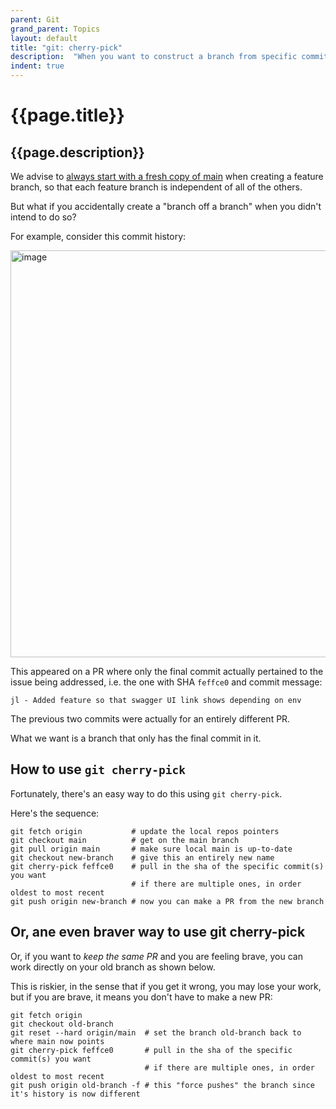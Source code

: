 ```yaml
---
parent: Git
grand_parent: Topics
layout: default
title: "git: cherry-pick"
description:  "When you want to construct a branch from specific commits"
indent: true
---
```


# {{page.title}} 

## {{page.description}}

We advise to [always start with a fresh copy of main]() when creating a feature branch, so that each feature branch is independent of all of the others.

But what if you accidentally create a "branch off a branch" when you didn't intend to do so?

For example, consider this commit history:

<img width="651" alt="image" src="https://github.com/ucsb-cs156/ucsb-cs156.github.io/assets/1119017/76d21e3f-82d3-4d89-a194-c32f438dc045">

This appeared on a PR where only the final commit actually pertained to the issue being addressed, i.e. the one with SHA `feffce0` and commit message:

```
jl - Added feature so that swagger UI link shows depending on env
```

The previous two commits were actually for an entirely different PR.

What we want is a branch that only has the final commit in it.  

## How to use `git cherry-pick` 

Fortunately, there's an easy way to do this using `git cherry-pick`.

Here's the sequence:

```
git fetch origin           # update the local repos pointers
git checkout main          # get on the main branch
git pull origin main       # make sure local main is up-to-date
git checkout new-branch    # give this an entirely new name
git cherry-pick feffce0    # pull in the sha of the specific commit(s) you want
                           # if there are multiple ones, in order oldest to most recent
git push origin new-branch # now you can make a PR from the new branch
```

## Or, ane even braver way to use git cherry-pick


Or, if you want to  *keep the same PR*  and you are feeling brave, you can work directly on your old branch as shown below. 

This is riskier, in the sense that if you get it wrong, you may lose your work, but
if you are brave, it means you don't have to make a new PR:

```
git fetch origin
git checkout old-branch
git reset --hard origin/main  # set the branch old-branch back to where main now points
git cherry-pick feffce0       # pull in the sha of the specific commit(s) you want
                              # if there are multiple ones, in order oldest to most recent
git push origin old-branch -f # this "force pushes" the branch since it's history is now different
```
